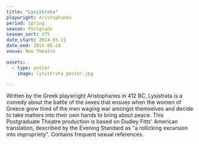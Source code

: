 ```yaml
---
title: "Lysistrata"
playwright: Aristophanes
period: Spring
season: Postgrads
season_sort: 275
date_start: 2014-05-21
date_end: 2014-05-24
venue: New Theatre

assets:
  - type: poster
    image: lysistrata_poster.jpg

---
```


Written by the Greek playwright Aristophanes in 412 BC, Lysistrata is a comedy about the battle of the sexes that ensues when the women of Greece grow tired of the men waging war amongst themselves and decide to take matters into their own hands to bring about peace. This Postgraduate Theatre production is based on Dudley Fitts' American translation, described by the Evening Standard as "a rollicking excursion into impropriety". Contains frequent sexual references.
